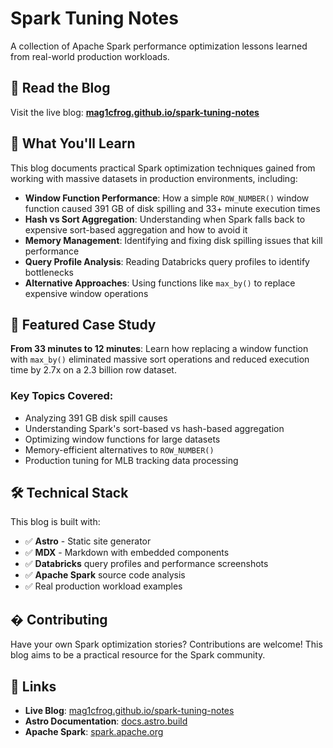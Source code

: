 # Spark Tuning Notes

A collection of Apache Spark performance optimization lessons learned from real-world production workloads.

## 📖 Read the Blog

Visit the live blog: **[mag1cfrog.github.io/spark-tuning-notes](https://mag1cfrog.github.io/spark-tuning-notes/)**

## 🚀 What You'll Learn

This blog documents practical Spark optimization techniques gained from working with massive datasets in production environments, including:

- **Window Function Performance**: How a simple `ROW_NUMBER()` window function caused 391 GB of disk spilling and 33+ minute execution times
- **Hash vs Sort Aggregation**: Understanding when Spark falls back to expensive sort-based aggregation and how to avoid it
- **Memory Management**: Identifying and fixing disk spilling issues that kill performance
- **Query Profile Analysis**: Reading Databricks query profiles to identify bottlenecks
- **Alternative Approaches**: Using functions like `max_by()` to replace expensive window operations

## 🎯 Featured Case Study

**From 33 minutes to 12 minutes**: Learn how replacing a window function with `max_by()` eliminated massive sort operations and reduced execution time by 2.7x on a 2.3 billion row dataset.

### Key Topics Covered:
- Analyzing 391 GB disk spill causes
- Understanding Spark's sort-based vs hash-based aggregation
- Optimizing window functions for large datasets
- Memory-efficient alternatives to `ROW_NUMBER()`
- Production tuning for MLB tracking data processing

## 🛠 Technical Stack

This blog is built with:
- ✅ **Astro** - Static site generator
- ✅ **MDX** - Markdown with embedded components  
- ✅ **Databricks** query profiles and performance screenshots
- ✅ **Apache Spark** source code analysis
- ✅ Real production workload examples

## � Contributing

Have your own Spark optimization stories? Contributions are welcome! This blog aims to be a practical resource for the Spark community.

## 🔗 Links

- **Live Blog**: [mag1cfrog.github.io/spark-tuning-notes](https://mag1cfrog.github.io/spark-tuning-notes/)
- **Astro Documentation**: [docs.astro.build](https://docs.astro.build)
- **Apache Spark**: [spark.apache.org](https://spark.apache.org)
